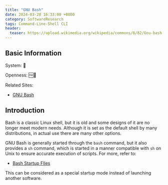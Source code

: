 ```yaml
---
title: "GNU Bash"
date: 2024-03-28 16:33:00 +0800
category: SoftwareResearch
tags: Command-Line-Shell CLI
header:
  teaser: https://upload.wikimedia.org/wikipedia/commons/8/82/Gnu-bash-logo.svg
---
```


## Basic Information

System: 🐧

Openness: 🆓📖

Related Sites:

* [GNU Bash](https://www.gnu.org/software/bash/)

## Introduction

Bash is a classic Linux shell, but it is old and some designs of it are no longer meet modern needs. Although it is set as the default shell by many distributions, in actual use there are many other options.

GNU Bash is generally started through the `bash` command, but it also provides a `sh` command, which is started in a manner compatible with `sh` on Unix to ensure accurate execution of scripts. For more, refer to:

* [Bash Startup FIles](https://www.gnu.org/software/bash/manual/html_node/Bash-Startup-Files.html)

This can be considered as a special startup mode instead of launching another software.

